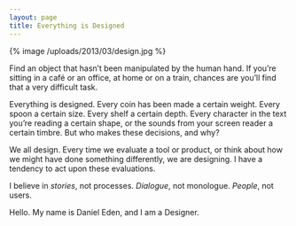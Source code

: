 ```yaml
---
layout: page
title: Everything is Designed
---
```


{% image /uploads/2013/03/design.jpg %}

Find an object that hasn’t been manipulated by the human hand. If you’re sitting in a café or an office, at home or on a train, chances are you’ll find that a very difficult task.

Everything is designed. Every coin has been made a certain weight. Every spoon a certain size. Every shelf a certain depth. Every character in the text you’re reading a certain shape, or the sounds from your screen reader a certain timbre. But who makes these decisions, and why?

We all design. Every time we evaluate a tool or product, or think about how we might have done something differently, we are designing. I have a tendency to act upon these evaluations.

I believe in _stories_, not processes. _Dialogue_, not monologue. _People_, not users.

Hello. My name is Daniel Eden, and I am a Designer.